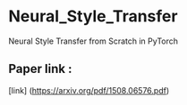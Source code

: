# Neural_Style_Transfer
Neural Style Transfer from Scratch in PyTorch 
## Paper link : 
[link] (https://arxiv.org/pdf/1508.06576.pdf)
